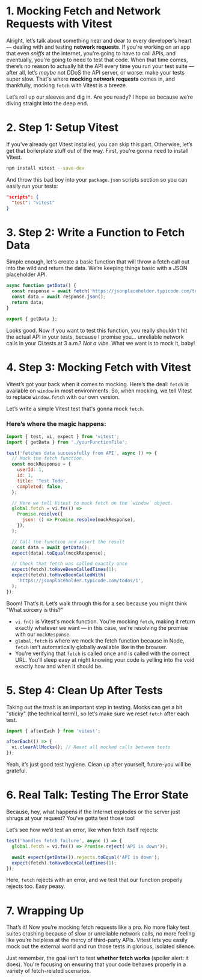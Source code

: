 # 1. Mocking Fetch and Network Requests with Vitest

Alright, let’s talk about something near and dear to every developer’s heart — dealing with and testing **network requests**. If you're working on an app that even _sniffs_ at the internet, you're going to have to call APIs, and eventually, you're going to need to test that code. When that time comes, there’s no reason to actually hit the API every time you run your test suite — after all, let’s _maybe_ not DDoS the API server, or worse: make your tests super slow. That's where **mocking network requests** comes in, and thankfully, mocking `fetch` with Vitest is a breeze.

Let’s roll up our sleeves and dig in. Are you ready? I hope so because we’re diving straight into the deep end.

# 2. Step 1: Setup Vitest

If you've already got Vitest installed, you can skip this part. Otherwise, let’s get that boilerplate stuff out of the way. First, you're gonna need to install Vitest.

```bash
npm install vitest --save-dev
```

And throw this bad boy into your `package.json` scripts section so you can easily run your tests:

```json
"scripts": {
  "test": "vitest"
}
```

# 3. Step 2: Write a Function to Fetch Data

Simple enough, let's create a basic function that will throw a fetch call out into the wild and return the data. We’re keeping things basic with a JSON placeholder API.

```javascript
async function getData() {
  const response = await fetch('https://jsonplaceholder.typicode.com/todos/1');
  const data = await response.json();
  return data;
}

export { getData };
```

Looks good. Now if you want to test this function, you really shouldn't hit the actual API in your tests, because I promise you… unreliable network calls in your CI tests at 3 a.m.? _Not a vibe._ What we want is to mock it, baby!

# 4. Step 3: Mocking Fetch with Vitest

Vitest’s got your back when it comes to mocking. Here’s the deal: `fetch` is available on `window` in most environments. So, when mocking, we tell Vitest to replace `window.fetch` with our own version.

Let’s write a simple Vitest test that's gonna mock `fetch`.

### Here’s where the magic happens:

```javascript
import { test, vi, expect } from 'vitest';
import { getData } from './yourFunctionFile';

test('fetches data successfully from API', async () => {
  // Mock the fetch function.
  const mockResponse = {
    userId: 1,
    id: 1,
    title: 'Test Todo',
    completed: false,
  };

  // Here we tell Vitest to mock fetch on the `window` object.
  global.fetch = vi.fn(() =>
    Promise.resolve({
      json: () => Promise.resolve(mockResponse),
    }),
  );

  // Call the function and assert the result
  const data = await getData();
  expect(data).toEqual(mockResponse);

  // Check that fetch was called exactly once
  expect(fetch).toHaveBeenCalledTimes(1);
  expect(fetch).toHaveBeenCalledWith(
    'https://jsonplaceholder.typicode.com/todos/1',
  );
});
```

Boom! That’s it. Let’s walk through this for a sec because you might think "What sorcery is this?"

- `vi.fn()` is Vitest's mock function. You’re mocking `fetch`, making it return exactly whatever we want — in this case, we're resolving the promise with our `mockResponse`.
- `global.fetch` is where we mock the fetch function because in Node, `fetch` isn’t automatically globally available like in the browser.
- You're verifying that `fetch` is called once and is called with the correct URL. You'll sleep easy at night knowing your code is yelling into the void exactly how and when it should be.

# 5. Step 4: Clean Up After Tests

Taking out the trash is an important step in testing. Mocks can get a bit "sticky" (the technical term!), so let’s make sure we reset `fetch` after each test.

```javascript
import { afterEach } from 'vitest';

afterEach(() => {
  vi.clearAllMocks(); // Reset all mocked calls between tests
});
```

Yeah, it’s just good test hygiene. Clean up after yourself, future-you will be grateful.

# 6. Real Talk: Testing The Error State

Because, hey, what happens if the Internet explodes or the server just shrugs at your request? You’ve gotta test those too!

Let’s see how we’d test an error, like when fetch itself rejects:

```javascript
test('handles fetch failure', async () => {
  global.fetch = vi.fn(() => Promise.reject('API is down'));

  await expect(getData()).rejects.toEqual('API is down');
  expect(fetch).toHaveBeenCalledTimes(1);
});
```

Here, `fetch` rejects with an error, and we test that our function properly rejects too. Easy peasy.

# 7. Wrapping Up

That’s it! Now you’re mocking fetch requests like a pro. No more flaky test suites crashing because of slow or unreliable network calls, no more feeling like you’re helpless at the mercy of third-party APIs. Vitest lets you easily mock out the external world and run those tests in glorious, isolated silence.

Just remember, the goal isn’t to test **whether fetch works** (spoiler alert: it does). You're focusing on ensuring that your code behaves properly in a variety of fetch-related scenarios.
